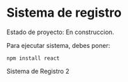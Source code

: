 <H1>Sistema de registro</H1>
Estado de proyecto: En construccion.


Para ejecutar sistema, debes poner:


```npm install react```

Sistema de Registro 2
